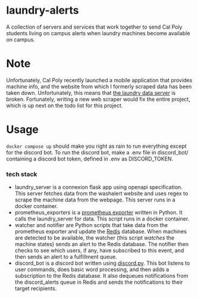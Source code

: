 # laundry-alerts
A collection of servers and services that work together to send Cal Poly
students living on campus alerts when laundry machines become available on
campus.

# Note
Unfortunately, Cal Poly recently launched a mobile application that provides machine info,
and the website from which I formerly scraped data has been taken down. Unfortunately,
this means that [the laundry data server](https://github.com/joshuaSmith2021/laundry-alerts/tree/master/laundry_server)
is broken. Fortunately, writing a new web scraper would fix the entire project, which
is up next on the todo list for this project.

# Usage
`docker compose up` should make you right as rain to run everything except for
the discord bot. To run the discord bot, make a .env file in discord_bot/
containing a discord bot token, defined in .env as DISCORD_TOKEN.

### tech stack
- laundry_server is a connexion flask app using openapi specification. This server fetches data from the washalert website and uses regex to scrape the machine data from the webpage. This server runs in a docker container.
- prometheus\_exporters is a [prometheus exporter](https://prometheus.io/docs/instrumenting/exporters/) written in Python. It calls the laundry\_server for data. This script runs in a docker container.
- watcher and notifier are Python scripts that take data from the prometheus exporter and update the [Redis](https://redis.com/) database. When machines are detected to be available, the watcher (this script *watches* the machine states) sends an alert to the Redis database. The notifier then checks to see which users, if any, have subscribed to this event, and then sends an alert to a fulfillment queue.
- discord\_bot is a discord bot written using [discord.py](https://discordpy.readthedocs.io/en/stable/). This bot listens to user commands, does basic word processing, and then adds a subscription to the Redis database. It also dequeues notifications from the discord_alerts queue in Redis and sends the notifications to their target recipients.
